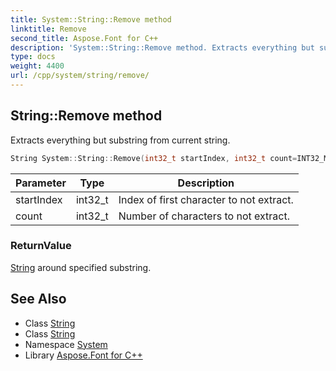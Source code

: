 ```yaml
---
title: System::String::Remove method
linktitle: Remove
second_title: Aspose.Font for C++
description: 'System::String::Remove method. Extracts everything but substring from current string in C++.'
type: docs
weight: 4400
url: /cpp/system/string/remove/
---
```

## String::Remove method


Extracts everything but substring from current string.

```cpp
String System::String::Remove(int32_t startIndex, int32_t count=INT32_MAX) const
```


| Parameter | Type | Description |
| --- | --- | --- |
| startIndex | int32_t | Index of first character to not extract. |
| count | int32_t | Number of characters to not extract. |

### ReturnValue

[String](../) around specified substring.

## See Also

* Class [String](../)
* Class [String](../)
* Namespace [System](../../)
* Library [Aspose.Font for C++](../../../)

